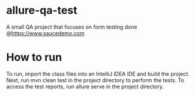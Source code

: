 # allure-qa-test
A small QA project that focuses on form testing done @https://www.saucedemo.com

# How to run
To run, import the class files into an IntelliJ IDEA IDE and build the project. Next, run mvn clean test in the project directory to perform the tests. To access the test reports, run allure serve in the project directory.
